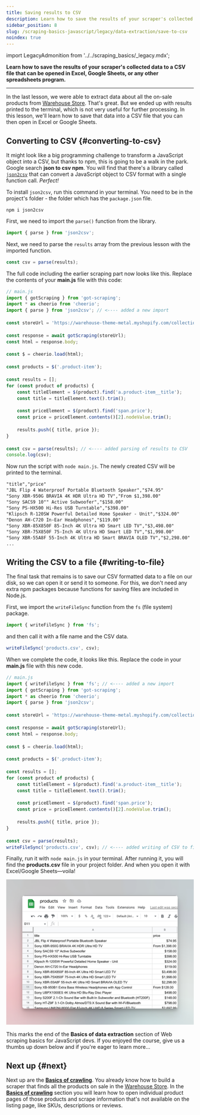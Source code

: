 ```yaml
---
title: Saving results to CSV
description: Learn how to save the results of your scraper's collected data to a CSV file that can be opened in Excel, Google Sheets, or any other spreadsheets program.
sidebar_position: 8
slug: /scraping-basics-javascript/legacy/data-extraction/save-to-csv
noindex: true
---
```


import LegacyAdmonition from '../../scraping_basics/_legacy.mdx';

**Learn how to save the results of your scraper's collected data to a CSV file that can be opened in Excel, Google Sheets, or any other spreadsheets program.**

<LegacyAdmonition />

---

In the last lesson, we were able to extract data about all the on-sale products from [Warehouse Store](https://warehouse-theme-metal.myshopify.com/collections/sales). That's great. But we ended up with results printed to the terminal, which is not very useful for further processing. In this lesson, we'll learn how to save that data into a CSV file that you can then open in Excel or Google Sheets.

## Converting to CSV {#converting-to-csv}

It might look like a big programming challenge to transform a JavaScript object into a CSV, but thanks to npm, this is going to be a walk in the park. Google search **json to csv npm**. You will find that there's a library called [`json2csv`](https://www.npmjs.com/package/json2csv) that can convert a JavaScript object to CSV format with a single function call. _Perfect!_

To install `json2csv`, run this command in your terminal. You need to be in the project's folder - the folder which has the `package.json` file.

```shell
npm i json2csv
```

First, we need to import the `parse()` function from the library.

```js
import { parse } from 'json2csv';
```

Next, we need to parse the `results` array from the previous lesson with the imported function.

```js
const csv = parse(results);
```

The full code including the earlier scraping part now looks like this. Replace the contents of your **main.js** file with this code:

```js
// main.js
import { gotScraping } from 'got-scraping';
import * as cheerio from 'cheerio';
import { parse } from 'json2csv'; // <---- added a new import

const storeUrl = 'https://warehouse-theme-metal.myshopify.com/collections/sales';

const response = await gotScraping(storeUrl);
const html = response.body;

const $ = cheerio.load(html);

const products = $('.product-item');

const results = [];
for (const product of products) {
    const titleElement = $(product).find('a.product-item__title');
    const title = titleElement.text().trim();

    const priceElement = $(product).find('span.price');
    const price = priceElement.contents()[2].nodeValue.trim();

    results.push({ title, price });
}

const csv = parse(results); // <---- added parsing of results to CSV
console.log(csv);
```

Now run the script with `node main.js`. The newly created CSV will be printed to the terminal.

```text
"title","price"
"JBL Flip 4 Waterproof Portable Bluetooth Speaker","$74.95"
"Sony XBR-950G BRAVIA 4K HDR Ultra HD TV","From $1,398.00"
"Sony SACS9 10"" Active Subwoofer","$158.00"
"Sony PS-HX500 Hi-Res USB Turntable","$398.00"
"Klipsch R-120SW Powerful Detailed Home Speaker - Unit","$324.00"
"Denon AH-C720 In-Ear Headphones","$119.00"
"Sony XBR-85X850F 85-Inch 4K Ultra HD Smart LED TV","$3,498.00"
"Sony XBR-75X850F 75-Inch 4K Ultra HD Smart LED TV","$1,998.00"
"Sony XBR-55A8F 55-Inch 4K Ultra HD Smart BRAVIA OLED TV","$2,298.00"
...
```

## Writing the CSV to a file {#writing-to-file}

The final task that remains is to save our CSV formatted data to a file on our disk, so we can open it or send it to someone. For this, we don't need any extra npm packages because functions for saving files are included in Node.js.

First, we import the `writeFileSync` function from the `fs` (file system) package.

```js
import { writeFileSync } from 'fs';
```

and then call it with a file name and the CSV data.

```js
writeFileSync('products.csv', csv);
```

When we complete the code, it looks like this. Replace the code in your **main.js** file with this new code.

```js
// main.js
import { writeFileSync } from 'fs'; // <---- added a new import
import { gotScraping } from 'got-scraping';
import * as cheerio from 'cheerio';
import { parse } from 'json2csv';

const storeUrl = 'https://warehouse-theme-metal.myshopify.com/collections/sales';

const response = await gotScraping(storeUrl);
const html = response.body;

const $ = cheerio.load(html);

const products = $('.product-item');

const results = [];
for (const product of products) {
    const titleElement = $(product).find('a.product-item__title');
    const title = titleElement.text().trim();

    const priceElement = $(product).find('span.price');
    const price = priceElement.contents()[2].nodeValue.trim();

    results.push({ title, price });
}

const csv = parse(results);
writeFileSync('products.csv', csv); // <---- added writing of CSV to file
```

Finally, run it with `node main.js` in your terminal. After running it, you will find the **products.csv** file in your project folder. And when you open it with Excel/Google Sheets—voila!

![Displaying CSV data in Google Sheets](./images/csv-data-in-sheets.png)

This marks the end of the **Basics of data extraction** section of Web scraping basics for JavaScript devs. If you enjoyed the course, give us a thumbs up down below and if you're eager to learn more...

## Next up {#next}

Next up are the [**Basics of crawling**](../crawling/index.md). You already know how to build a scraper that finds all the products on sale in the [Warehouse Store](https://warehouse-theme-metal.myshopify.com/collections/sales). In the [**Basics of crawling**](../crawling/index.md) section you will learn how to open individual product pages of those products and scrape information that's not available on the listing page, like SKUs, descriptions or reviews.
